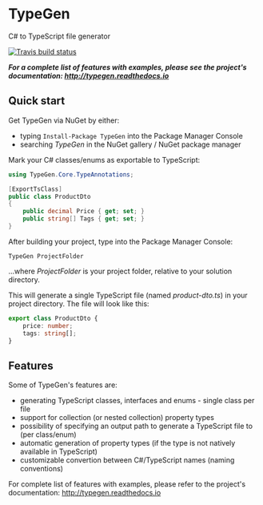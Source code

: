 # TypeGen

C# to TypeScript file generator

[![Travis build status](https://travis-ci.org/jburzynski/TypeGen.svg?branch=master)](https://travis-ci.org/jburzynski/TypeGen)

***For a complete list of features with examples, please see the project's documentation: http://typegen.readthedocs.io***

## Quick start

Get TypeGen via NuGet by either:
* typing `Install-Package TypeGen` into the Package Manager Console
* searching *TypeGen* in the NuGet gallery / NuGet package manager

Mark your C# classes/enums as exportable to TypeScript:

```c#
using TypeGen.Core.TypeAnnotations;

[ExportTsClass]
public class ProductDto
{
    public decimal Price { get; set; }
    public string[] Tags { get; set; }
}
```

After building your project, type into the Package Manager Console:

```
TypeGen ProjectFolder
```

...where *ProjectFolder* is your project folder, relative to your solution directory.

This will generate a single TypeScript file (named *product-dto.ts*) in your project directory. The file will look like this:

```typescript
export class ProductDto {
    price: number;
    tags: string[];
}
```

## Features

Some of TypeGen's features are:

* generating TypeScript classes, interfaces and enums - single class per file
* support for collection (or nested collection) property types
* possibility of specifying an output path to generate a TypeScript file to (per class/enum)
* automatic generation of property types (if the type is not natively available in TypeScript)
* customizable convertion between C#/TypeScript names (naming conventions)

For complete list of features with examples, please refer to the project's documentation: http://typegen.readthedocs.io